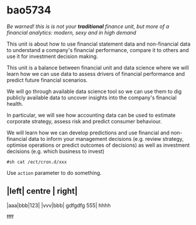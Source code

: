 # bao5734

*Be warned! this is is not your **traditional** finance unit, but more of a financial analytics: modern, sexy and in high demand*

This unit is about how to use financial statement data and non-financial data to understand a company's financial performance, compare it to others and use it for investment decision making.

This unit is a balance between financial unit and data science where we will learn how we can use data to assess drivers of financial performance and predict future financial scenarios. 

We will go through available data science tool so we can use them to dig publicly available data to uncover insights into the company's financial health. 

In particular, we will see how accounting data can be used to estimate corporate strategy, assess risk and predict consumer behaviour. 


We will learn how we can develop predictions and use financial and non-financial data to inform your management decisions (e.g. review strategy, optimise operations or predict outcomes of decisions) as well as investment decisions (e.g. which business to invest)


```
#sh cat /ect/cron.d/xxx
```
Use `action` parameter to do something.

|left| centre | right|
---
|aaa|bbb|123|
|vvv|bbb| gdfgdfg 555|
hhhh

ffff

